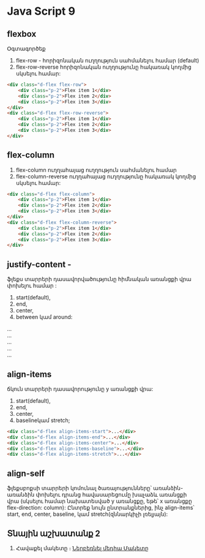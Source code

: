 # Java Script 9

## flexbox

Օգտագործեք

1. flex-row - հորիզոնական ուղղություն սահմանելու համար (default)
2. flex-row-reverse հորիզոնական ուղղությունը հակառակ կողմից սկսելու համար:

```html
<div class="d-flex flex-row">
    <div class="p-2">Flex item 1</div>
    <div class="p-2">Flex item 2</div>
    <div class="p-2">Flex item 3</div>
</div>
<div class="d-flex flex-row-reverse">
    <div class="p-2">Flex item 1</div>
    <div class="p-2">Flex item 2</div>
    <div class="p-2">Flex item 3</div>
</div>
```

## flex-column

1. flex-column ուղղահայաց ուղղություն սահմանելու համար
2. flex-column-reverse ուղղահայաց ուղղությունը հակառակ կողմից սկսելու համար:

```html
<div class="d-flex flex-column">
    <div class="p-2">Flex item 1</div>
    <div class="p-2">Flex item 2</div>
    <div class="p-2">Flex item 3</div>
</div>
<div class="d-flex flex-column-reverse">
    <div class="p-2">Flex item 1</div>
    <div class="p-2">Flex item 2</div>
    <div class="p-2">Flex item 3</div>
</div>
```

## justify-content -

ֆլեքս տարրերի դասավորվածությունը հիմնական առանցքի վրա փոխելու համար :

1.  start(default),
2.  end,
3.  center,
4.  between կամ around:
<div class="d-flex justify-content-start">...</div>
<div class="d-flex justify-content-end">...</div>
<div class="d-flex justify-content-center">...</div>
<div class="d-flex justify-content-between">...</div>
<div class="d-flex justify-content-around">...</div>

## align-items

ճկուն տարրերի դասավորությունը y առանցքի վրա:

1. start(default),
2. end,
3. center,
4. baselineկամ stretch;

```html
<div class="d-flex align-items-start">...</div>
<div class="d-flex align-items-end">...</div>
<div class="d-flex align-items-center">...</div>
<div class="d-flex align-items-baseline">...</div>
<div class="d-flex align-items-stretch">...</div>
```
## align-self
ֆլեքսբոքսի տարրերի կոմունալ ծառայությունները՝ առանձին-առանձին փոխելու դրանց հավասարեցումը խաչաձև առանցքի վրա (սկսելու համար նախատեսված y առանցքը, եթե՝ x առանցքը flex-direction: column): Ընտրեք նույն ընտրանքներից, ինչ align-items՝ start, end, center, baseline, կամ stretch(զննարկիչի լռելյայն):

## Տնային աշխատանք 2

1. Հավաքել մակետը ։
   <a href="./files/lesson9.psd" rel="nofollow" target="_blank" >Ներբեռնել մեդիա Մակետը</a>

